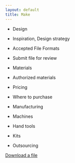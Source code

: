 ```yaml
---
layout: default
title: Make
---
```


* Design&nbsp;

* Inspiration, Design strategy&nbsp;
* Accepted File Formats&nbsp;
* Submit file for review&nbsp;

* Materials&nbsp;

* Authorized materials&nbsp;

* Pricing&nbsp;
* Where to purchase&nbsp;

* Manufacturing&nbsp;

* Machines&nbsp;
* Hand tools&nbsp;

* Kits&nbsp;
* Outsourcing&nbsp;

[Download a file](/files/chair-handout.pdf)
